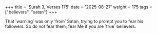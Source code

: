 +++
title = 'Surah 3, Verses 175'
date = '2025-08-27'
weight = 175
tags = ["believers", "satan"]
+++

That ˹warning˺ was only ˹from˺ Satan, trying to prompt you to fear his followers. So do not fear them; fear Me if you are ˹true˺ believers.